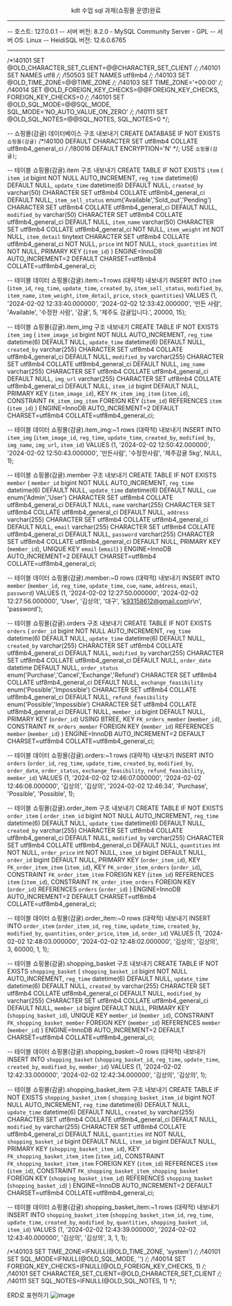 <center>kdt 수업 sql 과제(쇼핑몰  운영)완료</center>

-- --------------------------------------------------------
-- 호스트:                          127.0.0.1
-- 서버 버전:                        8.2.0 - MySQL Community Server - GPL
-- 서버 OS:                        Linux
-- HeidiSQL 버전:                  12.6.0.6765
-- --------------------------------------------------------

/*!40101 SET @OLD_CHARACTER_SET_CLIENT=@@CHARACTER_SET_CLIENT */;
/*!40101 SET NAMES utf8 */;
/*!50503 SET NAMES utf8mb4 */;
/*!40103 SET @OLD_TIME_ZONE=@@TIME_ZONE */;
/*!40103 SET TIME_ZONE='+00:00' */;
/*!40014 SET @OLD_FOREIGN_KEY_CHECKS=@@FOREIGN_KEY_CHECKS, FOREIGN_KEY_CHECKS=0 */;
/*!40101 SET @OLD_SQL_MODE=@@SQL_MODE, SQL_MODE='NO_AUTO_VALUE_ON_ZERO' */;
/*!40111 SET @OLD_SQL_NOTES=@@SQL_NOTES, SQL_NOTES=0 */;


-- 쇼핑몰(감귤) 데이터베이스 구조 내보내기
CREATE DATABASE IF NOT EXISTS `쇼핑몰(감귤)` /*!40100 DEFAULT CHARACTER SET utf8mb4 COLLATE utf8mb4_general_ci */ /*!80016 DEFAULT ENCRYPTION='N' */;
USE `쇼핑몰(감귤)`;

-- 테이블 쇼핑몰(감귤).item 구조 내보내기
CREATE TABLE IF NOT EXISTS `item` (
  `item_id` bigint NOT NULL AUTO_INCREMENT,
  `reg_time` datetime(6) DEFAULT NULL,
  `update_time` datetime(6) DEFAULT NULL,
  `created_by` varchar(50) CHARACTER SET utf8mb4 COLLATE utf8mb4_general_ci DEFAULT NULL,
  `item_sell_status` enum('Available','Sold_out','Pending') CHARACTER SET utf8mb4 COLLATE utf8mb4_general_ci DEFAULT NULL,
  `modified_by` varchar(50) CHARACTER SET utf8mb4 COLLATE utf8mb4_general_ci DEFAULT NULL,
  `item_name` varchar(50) CHARACTER SET utf8mb4 COLLATE utf8mb4_general_ci NOT NULL,
  `item_weight` int NOT NULL,
  `item_detail` tinytext CHARACTER SET utf8mb4 COLLATE utf8mb4_general_ci NOT NULL,
  `price` int NOT NULL,
  `stock_quantities` int NOT NULL,
  PRIMARY KEY (`item_id`)
) ENGINE=InnoDB AUTO_INCREMENT=2 DEFAULT CHARSET=utf8mb4 COLLATE=utf8mb4_general_ci;

-- 테이블 데이터 쇼핑몰(감귤).item:~1 rows (대략적) 내보내기
INSERT INTO `item` (`item_id`, `reg_time`, `update_time`, `created_by`, `item_sell_status`, `modified_by`, `item_name`, `item_weight`, `item_detail`, `price`, `stock_quantities`) VALUES
	(1, '2024-02-02 12:33:40.000000', '2024-02-02 12:33:42.000000', '만든 사람', 'Available', '수정한 사람', '감귤', 5, '제주도 감귤입니다.', 20000, 15);

-- 테이블 쇼핑몰(감귤).item_img 구조 내보내기
CREATE TABLE IF NOT EXISTS `item_img` (
  `item_image_id` bigint NOT NULL AUTO_INCREMENT,
  `reg_time` datetime(6) DEFAULT NULL,
  `update_time` datetime(6) DEFAULT NULL,
  `created_by` varchar(255) CHARACTER SET utf8mb4 COLLATE utf8mb4_general_ci DEFAULT NULL,
  `modified_by` varchar(255) CHARACTER SET utf8mb4 COLLATE utf8mb4_general_ci DEFAULT NULL,
  `img_name` varchar(255) CHARACTER SET utf8mb4 COLLATE utf8mb4_general_ci DEFAULT NULL,
  `img_url` varchar(255) CHARACTER SET utf8mb4 COLLATE utf8mb4_general_ci DEFAULT NULL,
  `item_id` bigint DEFAULT NULL,
  PRIMARY KEY (`item_image_id`),
  KEY `FK_item_img_item` (`item_id`),
  CONSTRAINT `FK_item_img_item` FOREIGN KEY (`item_id`) REFERENCES `item` (`item_id`)
) ENGINE=InnoDB AUTO_INCREMENT=2 DEFAULT CHARSET=utf8mb4 COLLATE=utf8mb4_general_ci;

-- 테이블 데이터 쇼핑몰(감귤).item_img:~1 rows (대략적) 내보내기
INSERT INTO `item_img` (`item_image_id`, `reg_time`, `update_time`, `created_by`, `modified_by`, `img_name`, `img_url`, `item_id`) VALUES
	(1, '2024-02-02 12:50:42.000000', '2024-02-02 12:50:43.000000', '만든사람', '수정한사람', '제주감귤 5kg', NULL, 1);

-- 테이블 쇼핑몰(감귤).member 구조 내보내기
CREATE TABLE IF NOT EXISTS `member` (
  `member_id` bigint NOT NULL AUTO_INCREMENT,
  `reg_time` datetime(6) DEFAULT NULL,
  `update_time` datetime(6) DEFAULT NULL,
  `cue` enum('Admin','User') CHARACTER SET utf8mb4 COLLATE utf8mb4_general_ci DEFAULT NULL,
  `name` varchar(255) CHARACTER SET utf8mb4 COLLATE utf8mb4_general_ci DEFAULT NULL,
  `address` varchar(255) CHARACTER SET utf8mb4 COLLATE utf8mb4_general_ci DEFAULT NULL,
  `email` varchar(255) CHARACTER SET utf8mb4 COLLATE utf8mb4_general_ci DEFAULT NULL,
  `password` varchar(255) CHARACTER SET utf8mb4 COLLATE utf8mb4_general_ci DEFAULT NULL,
  PRIMARY KEY (`member_id`),
  UNIQUE KEY `email` (`email`)
) ENGINE=InnoDB AUTO_INCREMENT=2 DEFAULT CHARSET=utf8mb4 COLLATE=utf8mb4_general_ci;

-- 테이블 데이터 쇼핑몰(감귤).member:~0 rows (대략적) 내보내기
INSERT INTO `member` (`member_id`, `reg_time`, `update_time`, `cue`, `name`, `address`, `email`, `password`) VALUES
	(1, '2024-02-02 12:27:50.000000', '2024-02-02 12:27:56.000000', 'User', '김상의', '대구', 'k93158612@gmail.com\r\n', 'password');

-- 테이블 쇼핑몰(감귤).orders 구조 내보내기
CREATE TABLE IF NOT EXISTS `orders` (
  `order_id` bigint NOT NULL AUTO_INCREMENT,
  `reg_time` datetime(6) DEFAULT NULL,
  `update_time` datetime(6) DEFAULT NULL,
  `created_by` varchar(255) CHARACTER SET utf8mb4 COLLATE utf8mb4_general_ci DEFAULT NULL,
  `modified_by` varchar(255) CHARACTER SET utf8mb4 COLLATE utf8mb4_general_ci DEFAULT NULL,
  `order_date` datetime DEFAULT NULL,
  `order_status` enum('Purchase','Cancel','Exchange','Refund') CHARACTER SET utf8mb4 COLLATE utf8mb4_general_ci DEFAULT NULL,
  `exchange_feasibility` enum('Possible','Impossible') CHARACTER SET utf8mb4 COLLATE utf8mb4_general_ci DEFAULT NULL,
  `refund_feasibility` enum('Possible','Impossible') CHARACTER SET utf8mb4 COLLATE utf8mb4_general_ci DEFAULT NULL,
  `member_id` bigint DEFAULT NULL,
  PRIMARY KEY (`order_id`) USING BTREE,
  KEY `FK_orders_member` (`member_id`),
  CONSTRAINT `FK_orders_member` FOREIGN KEY (`member_id`) REFERENCES `member` (`member_id`)
) ENGINE=InnoDB AUTO_INCREMENT=2 DEFAULT CHARSET=utf8mb4 COLLATE=utf8mb4_general_ci;

-- 테이블 데이터 쇼핑몰(감귤).orders:~1 rows (대략적) 내보내기
INSERT INTO `orders` (`order_id`, `reg_time`, `update_time`, `created_by`, `modified_by`, `order_date`, `order_status`, `exchange_feasibility`, `refund_feasibility`, `member_id`) VALUES
	(1, '2024-02-02 12:46:07.000000', '2024-02-02 12:46:08.000000', '김상의', '김상의', '2024-02-02 12:46:34', 'Purchase', 'Possible', 'Possible', 1);

-- 테이블 쇼핑몰(감귤).order_item 구조 내보내기
CREATE TABLE IF NOT EXISTS `order_item` (
  `order_item_id` bigint NOT NULL AUTO_INCREMENT,
  `reg_time` datetime(6) DEFAULT NULL,
  `update_time` datetime(6) DEFAULT NULL,
  `created_by` varchar(255) CHARACTER SET utf8mb4 COLLATE utf8mb4_general_ci DEFAULT NULL,
  `modified_by` varchar(255) CHARACTER SET utf8mb4 COLLATE utf8mb4_general_ci DEFAULT NULL,
  `quantities` int NOT NULL,
  `order_price` int NOT NULL,
  `item_id` bigint DEFAULT NULL,
  `order_id` bigint DEFAULT NULL,
  PRIMARY KEY (`order_item_id`),
  KEY `FK_order_item_item` (`item_id`),
  KEY `FK_order_item_orders` (`order_id`),
  CONSTRAINT `FK_order_item_item` FOREIGN KEY (`item_id`) REFERENCES `item` (`item_id`),
  CONSTRAINT `FK_order_item_orders` FOREIGN KEY (`order_id`) REFERENCES `orders` (`order_id`)
) ENGINE=InnoDB AUTO_INCREMENT=2 DEFAULT CHARSET=utf8mb4 COLLATE=utf8mb4_general_ci;

-- 테이블 데이터 쇼핑몰(감귤).order_item:~0 rows (대략적) 내보내기
INSERT INTO `order_item` (`order_item_id`, `reg_time`, `update_time`, `created_by`, `modified_by`, `quantities`, `order_price`, `item_id`, `order_id`) VALUES
	(1, '2024-02-02 12:48:03.000000', '2024-02-02 12:48:02.000000', '김상의', '김상의', 3, 60000, 1, 1);

-- 테이블 쇼핑몰(감귤).shopping_basket 구조 내보내기
CREATE TABLE IF NOT EXISTS `shopping_basket` (
  `shopping_basket_id` bigint NOT NULL AUTO_INCREMENT,
  `reg_time` datetime(6) DEFAULT NULL,
  `update_time` datetime(6) DEFAULT NULL,
  `created_by` varchar(255) CHARACTER SET utf8mb4 COLLATE utf8mb4_general_ci DEFAULT NULL,
  `modified_by` varchar(255) CHARACTER SET utf8mb4 COLLATE utf8mb4_general_ci DEFAULT NULL,
  `member_id` bigint DEFAULT NULL,
  PRIMARY KEY (`shopping_basket_id`),
  UNIQUE KEY `member_id` (`member_id`),
  CONSTRAINT `FK_shopping_basket_member` FOREIGN KEY (`member_id`) REFERENCES `member` (`member_id`)
) ENGINE=InnoDB AUTO_INCREMENT=2 DEFAULT CHARSET=utf8mb4 COLLATE=utf8mb4_general_ci;

-- 테이블 데이터 쇼핑몰(감귤).shopping_basket:~0 rows (대략적) 내보내기
INSERT INTO `shopping_basket` (`shopping_basket_id`, `reg_time`, `update_time`, `created_by`, `modified_by`, `member_id`) VALUES
	(1, '2024-02-02 12:42:33.000000', '2024-02-02 12:42:34.000000', '김상의', '김상의', 1);

-- 테이블 쇼핑몰(감귤).shopping_basket_item 구조 내보내기
CREATE TABLE IF NOT EXISTS `shopping_basket_item` (
  `shopping_basket_item_id` bigint NOT NULL AUTO_INCREMENT,
  `reg_time` datetime(6) DEFAULT NULL,
  `update_time` datetime(6) DEFAULT NULL,
  `created_by` varchar(255) CHARACTER SET utf8mb4 COLLATE utf8mb4_general_ci DEFAULT NULL,
  `modified_by` varchar(255) CHARACTER SET utf8mb4 COLLATE utf8mb4_general_ci DEFAULT NULL,
  `quantities` int NOT NULL,
  `shopping_basket_id` bigint DEFAULT NULL,
  `item_id` bigint DEFAULT NULL,
  PRIMARY KEY (`shopping_basket_item_id`),
  KEY `FK_shopping_basket_item_item` (`item_id`),
  CONSTRAINT `FK_shopping_basket_item_item` FOREIGN KEY (`item_id`) REFERENCES `item` (`item_id`),
  CONSTRAINT `FK_shopping_basket_item_shopping_basket` FOREIGN KEY (`shopping_basket_item_id`) REFERENCES `shopping_basket` (`shopping_basket_id`)
) ENGINE=InnoDB AUTO_INCREMENT=2 DEFAULT CHARSET=utf8mb4 COLLATE=utf8mb4_general_ci;

-- 테이블 데이터 쇼핑몰(감귤).shopping_basket_item:~1 rows (대략적) 내보내기
INSERT INTO `shopping_basket_item` (`shopping_basket_item_id`, `reg_time`, `update_time`, `created_by`, `modified_by`, `quantities`, `shopping_basket_id`, `item_id`) VALUES
	(1, '2024-02-02 12:43:39.000000', '2024-02-02 12:43:40.000000', '김상의', '김상의', 3, 1, 1);

/*!40103 SET TIME_ZONE=IFNULL(@OLD_TIME_ZONE, 'system') */;
/*!40101 SET SQL_MODE=IFNULL(@OLD_SQL_MODE, '') */;
/*!40014 SET FOREIGN_KEY_CHECKS=IFNULL(@OLD_FOREIGN_KEY_CHECKS, 1) */;
/*!40101 SET CHARACTER_SET_CLIENT=@OLD_CHARACTER_SET_CLIENT */;
/*!40111 SET SQL_NOTES=IFNULL(@OLD_SQL_NOTES, 1) */;


ERD로 표현하기
![image](https://github.com/KimSang-Ui/KimSang-Ui.github.io/assets/155289035/9e7f26e2-959c-4c46-be79-c572f0c4d068)


